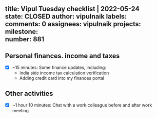 title:	Vipul Tuesday checklist | 2022-05-24
state:	CLOSED
author:	vipulnaik
labels:	
comments:	0
assignees:	vipulnaik
projects:	
milestone:	
number:	881
--
## Personal finances. income and taxes

- [x] ~15 minutes: Some finance updates, including:
  - India side income tax calculation verification
  - Adding credit card into my finances portal

## Other activities

- [x] ~1 hour 10 minutes: Chat with a work colleague before and after work meeting

